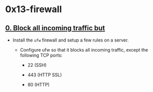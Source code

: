 # 0x13-firewall

## [0. Block all incoming traffic but]()

+ Install the ```ufw``` firewall and setup a few rules on a server.

  + Configure ufw so that it blocks all incoming traffic, except the following TCP ports:
    
    + 22 (SSH)

    + 443 (HTTP SSL)

    + 80 (HTTP)